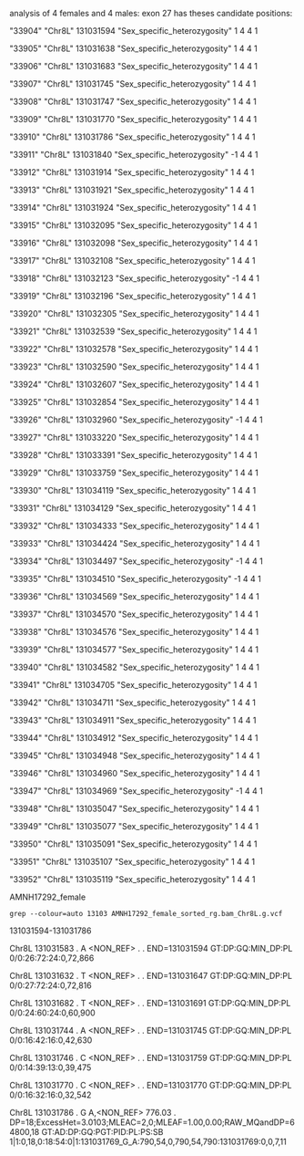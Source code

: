 analysis of 4 females and 4 males: exon 27 has theses candidate positions:

"33904"	"Chr8L"	131031594	"Sex_specific_heterozygosity"	1	4	4	1

"33905"	"Chr8L"	131031638	"Sex_specific_heterozygosity"	1	4	4	1

"33906"	"Chr8L"	131031683	"Sex_specific_heterozygosity"	1	4	4	1

"33907"	"Chr8L"	131031745	"Sex_specific_heterozygosity"	1	4	4	1

"33908"	"Chr8L"	131031747	"Sex_specific_heterozygosity"	1	4	4	1

"33909"	"Chr8L"	131031770	"Sex_specific_heterozygosity"	1	4	4	1

"33910"	"Chr8L"	131031786	"Sex_specific_heterozygosity"	1	4	4	1

"33911"	"Chr8L"	131031840	"Sex_specific_heterozygosity"	-1	4	4	1

"33912"	"Chr8L"	131031914	"Sex_specific_heterozygosity"	1	4	4	1

"33913"	"Chr8L"	131031921	"Sex_specific_heterozygosity"	1	4	4	1

"33914"	"Chr8L"	131031924	"Sex_specific_heterozygosity"	1	4	4	1

"33915"	"Chr8L"	131032095	"Sex_specific_heterozygosity"	1	4	4	1

"33916"	"Chr8L"	131032098	"Sex_specific_heterozygosity"	1	4	4	1

"33917"	"Chr8L"	131032108	"Sex_specific_heterozygosity"	1	4	4	1

"33918"	"Chr8L"	131032123	"Sex_specific_heterozygosity"	-1	4	4	1

"33919"	"Chr8L"	131032196	"Sex_specific_heterozygosity"	1	4	4	1

"33920"	"Chr8L"	131032305	"Sex_specific_heterozygosity"	1	4	4	1

"33921"	"Chr8L"	131032539	"Sex_specific_heterozygosity"	1	4	4	1

"33922"	"Chr8L"	131032578	"Sex_specific_heterozygosity"	1	4	4	1

"33923"	"Chr8L"	131032590	"Sex_specific_heterozygosity"	1	4	4	1

"33924"	"Chr8L"	131032607	"Sex_specific_heterozygosity"	1	4	4	1

"33925"	"Chr8L"	131032854	"Sex_specific_heterozygosity"	1	4	4	1

"33926"	"Chr8L"	131032960	"Sex_specific_heterozygosity"	-1	4	4	1

"33927"	"Chr8L"	131033220	"Sex_specific_heterozygosity"	1	4	4	1

"33928"	"Chr8L"	131033391	"Sex_specific_heterozygosity"	1	4	4	1

"33929"	"Chr8L"	131033759	"Sex_specific_heterozygosity"	1	4	4	1

"33930"	"Chr8L"	131034119	"Sex_specific_heterozygosity"	1	4	4	1

"33931"	"Chr8L"	131034129	"Sex_specific_heterozygosity"	1	4	4	1

"33932"	"Chr8L"	131034333	"Sex_specific_heterozygosity"	1	4	4	1

"33933"	"Chr8L"	131034424	"Sex_specific_heterozygosity"	1	4	4	1

"33934"	"Chr8L"	131034497	"Sex_specific_heterozygosity"	-1	4	4	1

"33935"	"Chr8L"	131034510	"Sex_specific_heterozygosity"	-1	4	4	1

"33936"	"Chr8L"	131034569	"Sex_specific_heterozygosity"	1	4	4	1

"33937"	"Chr8L"	131034570	"Sex_specific_heterozygosity"	1	4	4	1

"33938"	"Chr8L"	131034576	"Sex_specific_heterozygosity"	1	4	4	1

"33939"	"Chr8L"	131034577	"Sex_specific_heterozygosity"	1	4	4	1

"33940"	"Chr8L"	131034582	"Sex_specific_heterozygosity"	1	4	4	1

"33941"	"Chr8L"	131034705	"Sex_specific_heterozygosity"	1	4	4	1

"33942"	"Chr8L"	131034711	"Sex_specific_heterozygosity"	1	4	4	1

"33943"	"Chr8L"	131034911	"Sex_specific_heterozygosity"	1	4	4	1

"33944"	"Chr8L"	131034912	"Sex_specific_heterozygosity"	1	4	4	1

"33945"	"Chr8L"	131034948	"Sex_specific_heterozygosity"	1	4	4	1

"33946"	"Chr8L"	131034960	"Sex_specific_heterozygosity"	1	4	4	1

"33947"	"Chr8L"	131034969	"Sex_specific_heterozygosity"	-1	4	4	1

"33948"	"Chr8L"	131035047	"Sex_specific_heterozygosity"	1	4	4	1

"33949"	"Chr8L"	131035077	"Sex_specific_heterozygosity"	1	4	4	1

"33950"	"Chr8L"	131035091	"Sex_specific_heterozygosity"	1	4	4	1

"33951"	"Chr8L"	131035107	"Sex_specific_heterozygosity"	1	4	4	1

"33952"	"Chr8L"	131035119	"Sex_specific_heterozygosity"	1	4	4	1

AMNH17292_female
```
grep --colour=auto 13103 AMNH17292_female_sorted_rg.bam_Chr8L.g.vcf
```
131031594-131031786

Chr8L	131031583	.	A	<NON_REF>	.	.	END=131031594	GT:DP:GQ:MIN_DP:PL	0/0:26:72:24:0,72,866

Chr8L	131031632	.	T	<NON_REF>	.	.	END=131031647	GT:DP:GQ:MIN_DP:PL	0/0:27:72:24:0,72,816

Chr8L	131031682	.	T	<NON_REF>	.	.	END=131031691	GT:DP:GQ:MIN_DP:PL	0/0:24:60:24:0,60,900

Chr8L	131031744	.	A	<NON_REF>	.	.	END=131031745	GT:DP:GQ:MIN_DP:PL	0/0:16:42:16:0,42,630

Chr8L	131031746	.	C	<NON_REF>	.	.	END=131031759	GT:DP:GQ:MIN_DP:PL	0/0:14:39:13:0,39,475

Chr8L	131031770	.	C	<NON_REF>	.	.	END=131031770	GT:DP:GQ:MIN_DP:PL	0/0:16:32:16:0,32,542

Chr8L	131031786	.	G	A,<NON_REF>	776.03	.	DP=18;ExcessHet=3.0103;MLEAC=2,0;MLEAF=1.00,0.00;RAW_MQandDP=64800,18	GT:AD:DP:GQ:PGT:PID:PL:PS:SB	1|1:0,18,0:18:54:0|1:131031769_G_A:790,54,0,790,54,790:131031769:0,0,7,11
